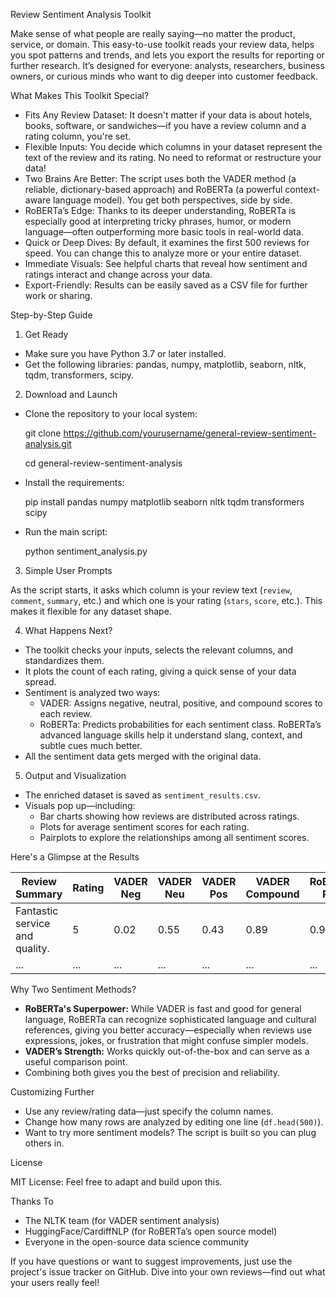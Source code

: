  Review Sentiment Analysis Toolkit

Make sense of what people are really saying—no matter the product, service, or domain. This easy-to-use toolkit reads your review data, helps you spot patterns and trends, and lets you export the results for reporting or further research. It’s designed for everyone: analysts, researchers, business owners, or curious minds who want to dig deeper into customer feedback.

 What Makes This Toolkit Special?

- Fits Any Review Dataset: It doesn't matter if your data is about hotels, books, software, or sandwiches—if you have a review column and a rating column, you're set.
- Flexible Inputs: You decide which columns in your dataset represent the text of the review and its rating. No need to reformat or restructure your data!
- Two Brains Are Better: The script uses both the VADER method (a reliable, dictionary-based approach) and RoBERTa (a powerful context-aware language model). You get both perspectives, side by side.
- RoBERTa’s Edge: Thanks to its deeper understanding, RoBERTa is especially good at interpreting tricky phrases, humor, or modern language—often outperforming more basic tools in real-world data.
- Quick or Deep Dives: By default, it examines the first 500 reviews for speed. You can change this to analyze more or your entire dataset.
- Immediate Visuals: See helpful charts that reveal how sentiment and ratings interact and change across your data.
- Export-Friendly: Results can be easily saved as a CSV file for further work or sharing.

 Step-by-Step Guide

 1. Get Ready

- Make sure you have Python 3.7 or later installed.
- Get the following libraries: pandas, numpy, matplotlib, seaborn, nltk, tqdm, transformers, scipy.

 2. Download and Launch

- Clone the repository to your local system:
  
  git clone https://github.com/yourusername/general-review-sentiment-analysis.git
  
  cd general-review-sentiment-analysis
  
- Install the requirements:
  
  pip install pandas numpy matplotlib seaborn nltk tqdm transformers scipy
  
- Run the main script:
  
  python sentiment_analysis.py
  

 3. Simple User Prompts

As the script starts, it asks which column is your review text (`review`, `comment`, `summary`, etc.) and which one is your rating (`stars`, `score`, etc.). This makes it flexible for any dataset shape.

 4. What Happens Next?

- The toolkit checks your inputs, selects the relevant columns, and standardizes them.
- It plots the count of each rating, giving a quick sense of your data spread.
- Sentiment is analyzed two ways:
  - VADER: Assigns negative, neutral, positive, and compound scores to each review.
  - RoBERTa: Predicts probabilities for each sentiment class. RoBERTa’s advanced language skills help it understand slang, context, and subtle cues much better.
- All the sentiment data gets merged with the original data.

 5. Output and Visualization

- The enriched dataset is saved as `sentiment_results.csv`.
- Visuals pop up—including:
  - Bar charts showing how reviews are distributed across ratings.
  - Plots for average sentiment scores for each rating.
  - Pairplots to explore the relationships among all sentiment scores.

 Here's a Glimpse at the Results

| Review Summary                   | Rating | VADER Neg | VADER Neu | VADER Pos | VADER Compound | RoBERTa Pos | RoBERTa Neg |
|----------------------------------|--------|-----------|-----------|-----------|---------------|-------------|-------------|
| Fantastic service and quality.   | 5      | 0.02      | 0.55      | 0.43      | 0.89          | 0.93        | 0.02        |
| ...                              | ...    | ...       | ...       | ...       | ...           | ...         | ...         |

 Why Two Sentiment Methods?

- **RoBERTa's Superpower:** While VADER is fast and good for general language, RoBERTa can recognize sophisticated language and cultural references, giving you better accuracy—especially when reviews use expressions, jokes, or frustration that might confuse simpler models.
- **VADER’s Strength:** Works quickly out-of-the-box and can serve as a useful comparison point.
- Combining both gives you the best of precision and reliability.

 Customizing Further

- Use any review/rating data—just specify the column names.
- Change how many rows are analyzed by editing one line (`df.head(500)`).
- Want to try more sentiment models? The script is built so you can plug others in.

 License

MIT License: Feel free to adapt and build upon this.

 Thanks To

- The NLTK team (for VADER sentiment analysis)
- HuggingFace/CardiffNLP (for RoBERTa’s open source model)
- Everyone in the open-source data science community

If you have questions or want to suggest improvements, just use the project's issue tracker on GitHub. Dive into your own reviews—find out what your users really feel!
